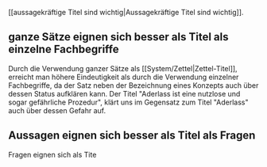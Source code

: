 [[aussagekräftige Titel sind wichtig|Aussagekräftige Titel sind wichtig]].
## ganze Sätze eignen sich besser als Titel als einzelne Fachbegriffe

Durch die Verwendung ganzer Sätze als [[System/Zettel|Zettel-Titel]], erreicht man höhere Eindeutigkeit als durch die Verwendung einzelner Fachbegriffe, da der Satz neben der Bezeichnung eines Konzepts auch über dessen Status aufklären kann. Der Titel "Aderlass ist eine nutzlose und sogar gefährliche Prozedur", klärt uns im Gegensatz zum Titel "Aderlass" auch über dessen Gefahr auf.

## Aussagen eignen sich besser als Titel als Fragen

Fragen eignen sich als Tite
